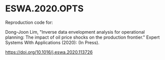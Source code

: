 # ESWA.2020.OPTS
Reproduction code for: 

Dong-Joon Lim, "Inverse data envelopment analysis for operational planning: The impact of oil price shocks on the production frontier." Expert Systems With Applications (2020): (In Press).

https://doi.org/10.1016/j.eswa.2020.113726
